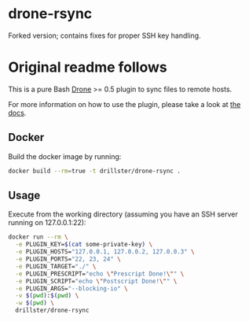 # drone-rsync

Forked version; contains fixes for proper SSH key handling.

# Original readme follows

This is a pure Bash [Drone](https://github.com/drone/drone) >= 0.5 plugin to sync files to remote hosts.

For more information on how to use the plugin, please take a look at [the docs](https://github.com/Drillster/drone-rsync/blob/master/DOCS.md).

## Docker
Build the docker image by running:

```bash
docker build --rm=true -t drillster/drone-rsync .
```

## Usage
Execute from the working directory (assuming you have an SSH server running on 127.0.0.1:22):

```bash
docker run --rm \
  -e PLUGIN_KEY=$(cat some-private-key) \
  -e PLUGIN_HOSTS="127.0.0.1, 127.0.0.2, 127.0.0.3" \
  -e PLUGIN_PORTS="22, 23, 24" \
  -e PLUGIN_TARGET="./" \
  -e PLUGIN_PRESCRIPT="echo \"Prescript Done!\"" \
  -e PLUGIN_SCRIPT="echo \"Postscript Done!\"" \
  -e PLUGIN_ARGS="--blocking-io" \
  -v $(pwd):$(pwd) \
  -w $(pwd) \
  drillster/drone-rsync
```
